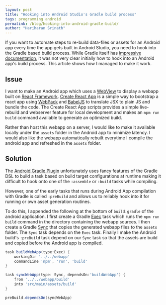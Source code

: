 ```yaml
---
layout: post
title: "Hooking into Android Studio's Gradle build process"
tags: programming android
permalink: /blog/hooking-into-android-gradle-build/
author: "Hariharan Srinath"
---
```

If you want to automate steps to re-build data-files or assets for an Android app every time
the app gets built in Android Studio, you need to hook into the Gradle based build process.
While Gradle itself has [impressive documentation](https://docs.gradle.org/current/userguide/userguide.html),
it was not very clear initially how to hook into an Android app's build process. This article shows how I 
managed to make it work. 

Issue
-----
I want to make an Android app which uses a [WebView](https://developer.android.com/guide/webapps/webview.html)
to display a webapp built on [React Framework](https://facebook.github.io/react/). [Create React App](https://github.com/facebookincubator/create-react-app)
is a simple way to bootstrap a react app using [WebPack](https://webpack.github.io/) and 
[BabelJS](https://babeljs.io/) to translate JSX to plain JS and bundle the code. The 
Create React App scripts provides a simple live-rebuild and webserver feature for local development
and makes an `npm run build` command available to generate an optimized build.

Rather than host this webapp on a server, I would like to make it available locally under the `assets`
folder in the Android app to minimize latency. I would also like the webapp automatically rebuilt
everytime I compile the android app and refreshed in the `assets` folder.  

Solution
--------
The [Android Gradle Plugin](http://tools.android.com/tech-docs/new-build-system/user-guide#TOC-Android-tasks)
unfortunately uses fancy features of the Gradle DSL to build a task based on build target configurations
at runtime making it difficult to hook onto one of the `:assemble` or `:build` tasks while compiling.

However, one of the early tasks that runs during Android App compilation with Gradle is 
called `:preBuild` and allows us to reliably hook into it for running or own asset generation
routines. 

To do this, I appended the following at the bottom of `build.gradle` of the android application. 
I first create a Gradle [Exec](https://docs.gradle.org/current/dsl/org.gradle.api.tasks.Exec.html)
task which runs the `npm run build` command in the directory containing the webapp sources. I then
create a Gradle [Sync](https://docs.gradle.org/current/dsl/org.gradle.api.tasks.Sync.html) that copies
the generated webapp files to the `assets` folder. The `Sync` task depends on the `Exec` task. Finally
I make the Android build's `:preBuild` task depend on our `Sync` task so that the assets are build
and copied before the Android app is compiled.  

```gradle
task buildWebApp(type:Exec) {
    workingDir '../../webapp'
    commandLine 'npm', 'run', 'build'
}

task syncWebApp(type: Sync, dependsOn:'buildWebApp') {
    from '../../webapp/build'
    into 'src/main/assets/build'
}

preBuild.dependsOn(syncWebApp)
```